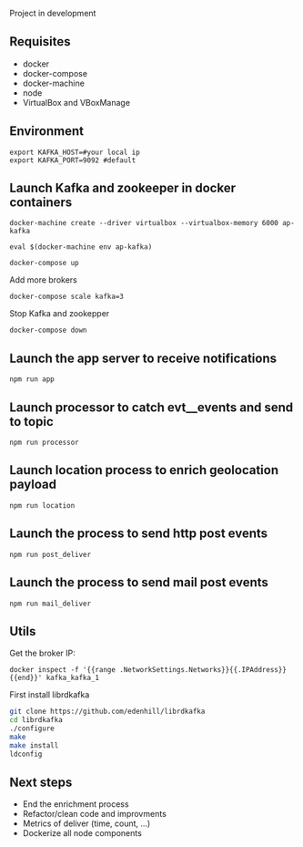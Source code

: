 Project in development
## Requisites
- docker
- docker-compose 
- docker-machine
- node
- VirtualBox and VBoxManage

## Environment
```
export KAFKA_HOST=#your local ip
export KAFKA_PORT=9092 #default
```
## Launch Kafka and zookeeper in docker containers 
```
docker-machine create --driver virtualbox --virtualbox-memory 6000 ap-kafka	

eval $(docker-machine env ap-kafka)

docker-compose up
```
Add more brokers
```
docker-compose scale kafka=3
```

Stop Kafka and zookepper
```
docker-compose down
```

## Launch the app server to receive notifications
```
npm run app
```
## Launch processor to catch evt__events and send to topic
```
npm run processor
```
## Launch location process to enrich geolocation payload
```
npm run location
```
## Launch the process to send http post events
```
npm run post_deliver
```
## Launch the process to send mail post events
```
npm run mail_deliver
```

## Utils
Get the broker IP:
```
docker inspect -f '{{range .NetworkSettings.Networks}}{{.IPAddress}}{{end}}' kafka_kafka_1
```
First install librdkafka
```bash
git clone https://github.com/edenhill/librdkafka
cd librdkafka
./configure
make
make install
ldconfig
```

## Next steps
- End the enrichment process
- Refactor/clean code and improvments
- Metrics of deliver (time, count, ...)
- Dockerize all node components
